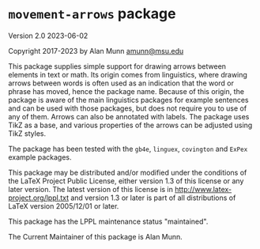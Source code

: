 # `movement-arrows` package

Version 2.0 2023-06-02

Copyright 2017-2023 by Alan Munn <amunn@msu.edu>

This package supplies simple support for drawing  arrows between elements in text or math. Its origin comes from linguistics, where drawing arrows between words is often used as an indication that the word or phrase has moved, hence the package name.  Because of this origin, the package is aware of the main linguistics packages for example sentences and can be used with those packages, but does not require you to use of any of them.  Arrows can also be annotated with labels.  The package uses TikZ as a base, and various properties of the arrows can be adjusted using TikZ styles. 

The package has been tested with the `gb4e`, `linguex`, `covington` and `ExPex` example packages.

This package may be distributed and/or modified under the conditions of
the LaTeX Project Public License, either version 1.3 of this license or
any later version. The latest version of this license is in
http://www.latex-project.org/lppl.txt and version 1.3 or later is part
of all distributions of LaTeX version 2005/12/01 or later.

This package has the LPPL maintenance status "maintained".

The Current Maintainer of this package is Alan Munn.

